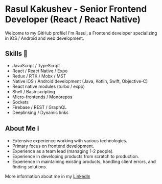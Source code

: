 # Rasul Kakushev - Senior Frontend Developer (React / React Native)

Welcome to my GitHub profile! I'm Rasul, a Frontend developer specializing in iOS / Android and web development.

## Skills 💪

* JavaScript / TypeScript
* React / React Native / Expo
* Redux / RTK / Mobx / MST
* Native iOS / Android development (Java, Kotlin, Swift, Objective-C)
* React native modules (turbo / expo)
* Shell / Bash scripting
* Micro-frontends / Monorepos
* Sockets
* Firebase / REST / GraphQL
* Deeplinking / Dynamic links

## About Me ℹ️

* Extensive experience working with various technologies.
* Primary focus on frontend development.
* Experience as a team lead (managing 1-2 people).
* Experience in developing products from scratch to production.
* Experience in maintaining existing products, handling client errors, and finding solutions.

More information about me in my [LinkedIn](https://www.linkedin.com/in/rasfront)
